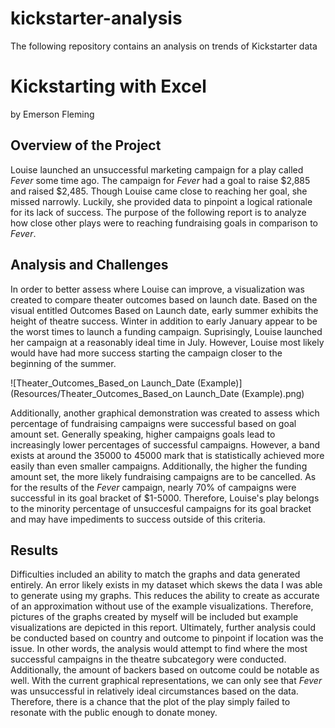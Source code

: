# kickstarter-analysis
The following repository contains an analysis on trends of Kickstarter data
# Kickstarting with Excel
by Emerson Fleming


## Overview of the Project
Louise launched an unsuccessful marketing campaign for a play called *Fever* some time ago. The campaign for *Fever* had a goal to raise $2,885 and raised $2,485. Though Louise came close to reaching her goal, she missed narrowly. Luckily, she provided data to pinpoint a logical rationale for its lack of success. The purpose of the following report is to analyze how close other plays were to reaching fundraising goals in comparison to *Fever*. 

## Analysis and Challenges
In order to better assess where Louise can improve, a visualization was created to compare theater outcomes based on launch date. Based on the visual entitled Outcomes Based on Launch date, early summer exhibits the height of theatre success. Winter in addition to early January appear to be the worst times to launch a funding campaign. Suprisingly, Louise launched her campaign at a reasonably ideal time in July. However, Louise most likely would have had more success starting the campaign closer to the beginning of the summer.

![Theater_Outcomes_Based_on Launch_Date (Example)](Resources/Theater_Outcomes_Based_on Launch_Date (Example).png)

Additionally, another graphical demonstration was created to assess which percentage of fundraising campaigns were successful based on goal amount set. Generally speaking, higher campaigns goals lead to increasingly lower percentages of successful campaigns. However, a band exists at around the 35000 to 45000 mark that is statistically achieved more easily than even smaller campaigns. Additionally, the higher the funding amount set, the more likely fundraising campaigns are to be cancelled. As for the results of the *Fever* campaign, nearly 70% of campaigns were successful in its goal bracket of $1-5000. Therefore, Louise's play belongs to the minority percentage of unsuccesful campaigns for its goal bracket and may have impediments to success outside of this criteria.

## Results
Difficulties included an ability to match the graphs and data generated entirely. An error likely exists in my dataset which skews the data I was able to generate using my graphs. This reduces the ability to create as accurate of an approximation without use of the example visualizations. Therefore, pictures of the graphs created by myself will be included but example visualizations are depicted in this report. Ultimately, further analysis could be conducted based on country and outcome to pinpoint if location was the issue. In other words, the analysis would attempt to find where the most successful campaigns in the theatre subcategory were conducted. Additionally, the amount of backers based on outcome could be notable as well. With the current graphical representations, we can only see that *Fever* was unsuccessful in relatively ideal circumstances based on the data. Therefore, there is a chance that the plot of the play simply failed to resonate with the public enough to donate money. 
